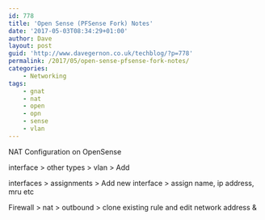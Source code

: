 ```yaml
---
id: 778
title: 'Open Sense (PFSense Fork) Notes'
date: '2017-05-03T08:34:29+01:00'
author: Dave
layout: post
guid: 'http://www.davegernon.co.uk/techblog/?p=778'
permalink: /2017/05/open-sense-pfsense-fork-notes/
categories:
    - Networking
tags:
    - gnat
    - nat
    - open
    - opn
    - sense
    - vlan
---
```


NAT Configuration on OpenSense

interface &gt; other types &gt; vlan &gt; Add

interfaces &gt; assignments &gt; Add new interface &gt; assign name, ip address, mru etc

Firewall &gt; nat &gt; outbound &gt; clone existing rule and edit network address &amp;